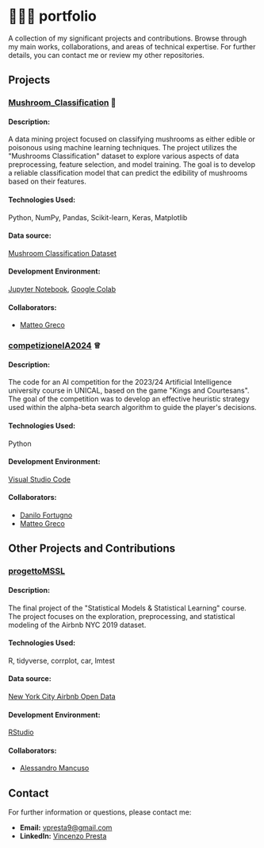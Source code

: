 # 👨🏻‍💻 portfolio 
A collection of my significant projects and contributions. Browse through my main works, collaborations, and areas of technical expertise. For further details, you can contact me or review my other repositories.

## Projects
### [Mushroom_Classification](https://github.com/VincenzoPresta/Mushroom_Classification) 🍄
#### Description:
A data mining project focused on classifying mushrooms as either edible or poisonous using machine learning techniques. The project utilizes the "Mushrooms Classification" dataset to explore various aspects of data preprocessing, feature selection, and model training.   The goal is to develop a reliable classification model that can predict the edibility of mushrooms based on their features.
#### Technologies Used: 
Python, NumPy, Pandas, Scikit-learn, Keras, Matplotlib
#### Data source: 
[Mushroom Classification Dataset](https://www.kaggle.com/datasets/uciml/mushroom-classification)
#### Development Environment:
[Jupyter Notebook](https://jupyter.org/), [Google Colab](https://colab.research.google.com/)
#### Collaborators: 
- [Matteo Greco](https://github.com/GrecoMT)

### [competizioneIA2024](https://github.com/VincenzoPresta/competizioneIA2024) ♕
#### Description: 
The code for an AI competition for the 2023/24 Artificial Intelligence university course in UNICAL, based on the game "Kings and Courtesans". The goal of the competition was to develop an effective heuristic strategy used within the alpha-beta search algorithm to guide the player's decisions. 
#### Technologies Used: 
Python
#### Development Environment:
[Visual Studio Code](https://code.visualstudio.com/)
#### Collaborators: 
- [Danilo Fortugno](https://github.com/4Tugno)
- [Matteo Greco](https://github.com/GrecoMT)


## Other Projects and Contributions
### [progettoMSSL](https://github.com/nide29/progettoMSSL)
#### Description: 
The final project of the "Statistical Models & Statistical Learning" course. The project focuses on the exploration, preprocessing, and statistical modeling of the Airbnb NYC 2019 dataset.
#### Technologies Used: 
R, tidyverse, corrplot, car, lmtest
#### Data source: 
[New York City Airbnb Open Data](https://www.kaggle.com/datasets/dgomonov/new-york-city-airbnb-open-data)
#### Development Environment:
[RStudio](https://posit.co/products/open-source/rstudio/)
#### Collaborators: 
- [Alessandro Mancuso](https://github.com/nide29)


## Contact
For further information or questions, please contact me:
- **Email:** [vpresta9@gmail.com](mailto:your-email@example.com)
- **LinkedIn:** [Vincenzo Presta](https://www.linkedin.com/in/vincenzo-presta-763113263/)

